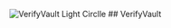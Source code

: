 ![VerifyVault Light Circlle](https://github.com/VerifyVault/VerifyVault/assets/170455817/8a91f80f-8ecd-46b7-8868-f527f01966c0) ## VerifyVault

<!--
**VerifyVault/VerifyVault** is a ✨ _special_ ✨ repository because its `README.md` (this file) appears on your GitHub profile.

Here are some ideas to get you started:

- 🔭 I’m currently working on ...
- 🌱 I’m currently learning ...
- 👯 I’m looking to collaborate on ...
- 🤔 I’m looking for help with ...
- 💬 Ask me about ...
- 📫 How to reach me: ...
- 😄 Pronouns: ...
- ⚡ Fun fact: ...
-->
